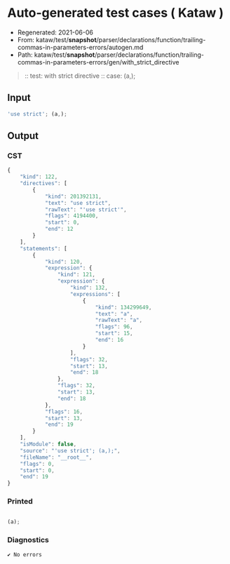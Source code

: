 # Auto-generated test cases ( Kataw )
- Regenerated: 2021-06-06
- From: kataw/test/__snapshot__/parser/declarations/function/trailing-commas-in-parameters-errors/autogen.md
- Path: kataw/test/__snapshot__/parser/declarations/function/trailing-commas-in-parameters-errors/gen/with_strict_directive
> :: test: with strict directive
> :: case: (a,);
## Input

`````js
'use strict'; (a,);
`````
## Output

### CST

```javascript
{
    "kind": 122,
    "directives": [
        {
            "kind": 201392131,
            "text": "use strict",
            "rawText": "'use strict'",
            "flags": 4194400,
            "start": 0,
            "end": 12
        }
    ],
    "statements": [
        {
            "kind": 120,
            "expression": {
                "kind": 121,
                "expression": {
                    "kind": 132,
                    "expressions": [
                        {
                            "kind": 134299649,
                            "text": "a",
                            "rawText": "a",
                            "flags": 96,
                            "start": 15,
                            "end": 16
                        }
                    ],
                    "flags": 32,
                    "start": 13,
                    "end": 18
                },
                "flags": 32,
                "start": 13,
                "end": 18
            },
            "flags": 16,
            "start": 13,
            "end": 19
        }
    ],
    "isModule": false,
    "source": "'use strict'; (a,);",
    "fileName": "__root__",
    "flags": 0,
    "start": 0,
    "end": 19
}
```

### Printed

```javascript

(a);
```

### Diagnostics

```javascript
✔ No errors
```

